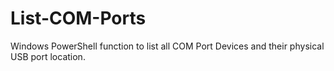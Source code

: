 # List-COM-Ports
Windows PowerShell function to list all COM Port Devices and their physical USB port location.
